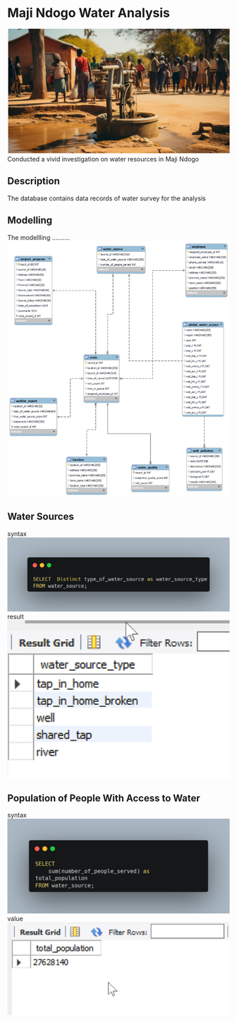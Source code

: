 
# Maji Ndogo Water Analysis
![](intro.jpeg)
Conducted a vivid investigation on water resources in Maji Ndogo


## Description
The database contains data records of water survey for the analysis


## Modelling
The modellling ..........![](DBSQL.jpg)


## Water Sources
syntax
![](type_of_water_source.png)
result
![](water_source_types.png)

## Population of People With Access to Water
syntax
![](population.png)
value
![](pop_figure.png)




